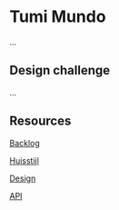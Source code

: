 # Tumi Mundo


...

## Design challenge

...

## Resources

[Backlog]()

[Huisstijl]()  

[Design]()  

[API]()
